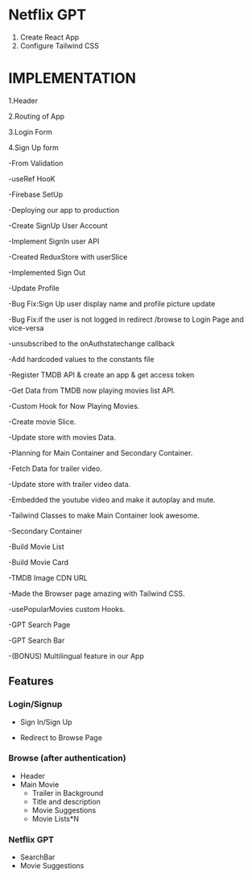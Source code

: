 # Netflix GPT

1. Create React App
2. Configure Tailwind CSS

# IMPLEMENTATION

1.Header

2.Routing of App

3.Login Form

4.Sign Up form

-From Validation

-useRef HooK

-Firebase SetUp

-Deploying our app to production

-Create SignUp User Account

-Implement SignIn user API

-Created ReduxStore with userSlice

-Implemented Sign Out

-Update Profile

-Bug Fix:Sign Up user display name and profile picture update

-Bug Fix:if the user is not logged in redirect /browse to Login Page and vice-versa

-unsubscribed to the onAuthstatechange callback

-Add hardcoded values to the constants file

-Register TMDB API & create an app & get access token

-Get Data from TMDB now playing movies list API.

-Custom Hook for Now Playing Movies.

-Create movie Slice.

-Update store with movies Data.

-Planning for Main Container and Secondary Container.

-Fetch Data for trailer video.

-Update store with trailer video data.

-Embedded the youtube video and make it autoplay and mute.

-Tailwind Classes to make Main Container look awesome.

-Secondary Container

-Build Movie List

-Build Movie Card

-TMDB Image CDN URL

-Made the Browser page amazing with Tailwind CSS.

-usePopularMovies custom Hooks.

-GPT Search Page

-GPT Search Bar

-(BONUS) Multilingual feature in our App

## Features

### Login/Signup

- Sign In/Sign Up

- Redirect to Browse Page

### Browse (after authentication)

- Header
- Main Movie
  - Trailer in Background
  - Title and description
  - Movie Suggestions
  - Movie Lists\*N

### Netflix GPT

- SearchBar
- Movie Suggestions
